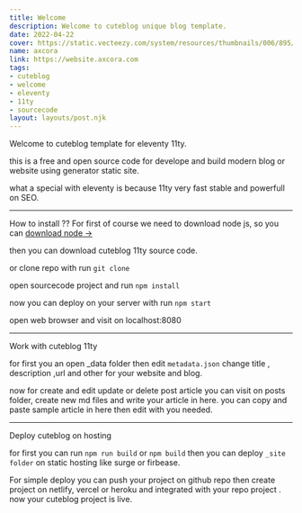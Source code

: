 ```yaml
---
title: Welcome
description: Welcome to cuteblog unique blog template.
date: 2022-04-22
cover: https://static.vecteezy.com/system/resources/thumbnails/006/895/579/small/cute-girl-working-with-laptop-logo-banner-hand-drawn-cartoon-art-illustration-vector.jpg
name: axcora
link: https://website.axcora.com
tags: 
- cuteblog
- welcome
- eleventy
- 11ty
- sourcecode
layout: layouts/post.njk
---
```


Welcome to cuteblog template for eleventy 11ty.

this is a free and open source code for develope and build modern blog or website using generator static site.

what a special with eleventy is because 11ty very fast stable and powerfull on SEO.

---

How to install ??
For first of course we need to download node js, so you can [download node →](https://nodejs.org/en/download/)

then you can download cuteblog 11ty source code.

or clone repo with run `git clone `

open sourcecode project and run `npm install`

now you can deploy on your server with run `npm start`

open web browser and visit on localhost:8080

---

Work with cuteblog 11ty

for first you an open \_data folder then edit `metadata.json` change title , description ,url and other for your website and blog.

now for create and edit update or delete post article you can visit on posts folder, create new md files and write your article in here. you can copy and paste sample article in here then edit with you needed.

---

Deploy cuteblog on hosting

for first you can run `npm run build` or `npm build` then you can deploy `_site folder` on static hosting like surge or firbease.

For simple deploy you can push your project on github repo then create project on netlify, vercel or heroku and integrated with your repo project . now your cuteblog project is live.
